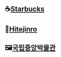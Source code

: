 ## ☕[Starbucks](https://youbine.github.io/Webpage_CloneCoding/Starbucks/index.html)   
## 🍺[Hitejinro](https://youbine.github.io/Webpage_CloneCoding/Hitejinro/index.html)   
## 🖼[국립중앙박물관](https://youbine.github.io/Webpage_CloneCoding/Museum/index.html)    

